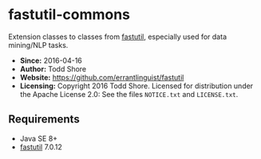 fastutil-commons
================================================================================
Extension classes to classes from [fastutil](http://fastutil.di.unimi.it/), especially used for data mining/NLP tasks.

* **Since:** 2016-04-16
* **Author:** Todd Shore
* **Website:**  https://github.com/errantlinguist/fastutil
* **Licensing:** Copyright 2016 Todd Shore. Licensed for distribution under the Apache License 2.0: See the files `NOTICE.txt` and `LICENSE.txt`.

Requirements
--------------------------------------------------------------------------------
- Java SE 8+
- [fastutil](http://fastutil.di.unimi.it/) 7.0.12
